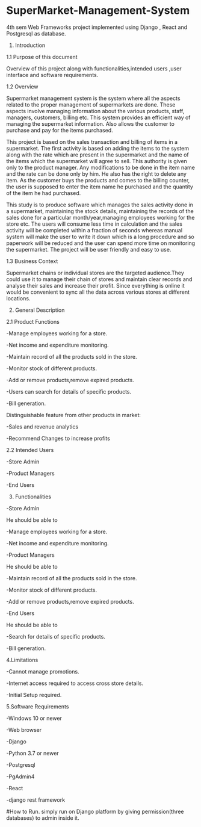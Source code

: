 # SuperMarket-Management-System
4th sem Web Frameworks project implemented using Django , React and Postgresql as database.

1. Introduction

1.1 Purpose of this document

Overview of this project along with functionalities,intended users ,user interface and software
requirements.

1.2 Overview

Supermarket management system is the system where all the aspects related to the proper
management of supermarkets are done. These aspects involve managing information about
the various products, staff, managers, customers, billing etc. This system provides an efficient
way of managing the supermarket information. Also allows the customer to purchase and pay
for the items purchased.

This project is based on the sales transaction and billing of items in a supermarket. The first
activity is based on adding the items to the system along with the rate which are present in the
supermarket and the name of the items which the supermarket will agree to sell. This
authority is given only to the product manager. Any modifications to be done in the item
name and the rate can be done only by him. He also has the right to delete any item. As the
customer buys the products and comes to the billing counter, the user is supposed to enter the
item name he purchased and the quantity of the item he had purchased.

This study is to produce software which manages the sales activity done in a supermarket,
maintaining the stock details, maintaining the records of the sales done for a particular
month/year,managing employees working for the store etc. The users will consume less time
in calculation and the sales activity will be completed within a fraction of seconds whereas
manual system will make the user to write it down which is a long procedure and so
paperwork will be reduced and the user can spend more time on monitoring the supermarket.
The project will be user friendly and easy to use.

1.3 Business Context

Supermarket chains or individual stores are the targeted audience.They could use it to
manage their chain of stores and maintain clear records and analyse their sales and increase
their profit.
Since everything is online it would be convenient to sync all the data across various stores at
different locations.

2. General Description

2.1 Product Functions

-Manage employees working for a store.
 
-Net income and expenditure monitoring.

-Maintain record of all the products sold in the store.

-Monitor stock of different products.

-Add or remove products,remove expired products.

-Users can search for details of specific products.

-Bill generation.

Distinguishable feature from other products in market:

-Sales and revenue analytics

-Recommend Changes to increase profits

2.2 Intended Users

-Store Admin

-Product Managers

-End Users

3. Functionalities

-Store Admin

He should be able to

-Manage employees working for a store.

-Net income and expenditure monitoring.

-Product Managers

He should be able to

-Maintain record of all the products sold in the store.

-Monitor stock of different products.

-Add or remove products,remove expired products.

-End Users

He should be able to

-Search for details of specific products.

-Bill generation.


4.Limitations

-Cannot manage promotions.

-Internet access required to access cross store details.

-Initial Setup required.

5.Software Requirements

-Windows 10 or newer

-Web browser

-Django

-Python 3.7 or newer

-Postgresql

-PgAdmin4

-React

-django rest framework


#How to Run.
simply run on Django platform by giving permission(three databases) to admin inside it.
